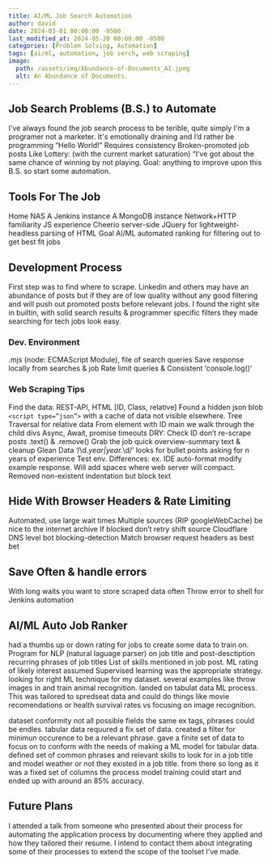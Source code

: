 ```yaml
---
title: AI/ML Job Search Automation
author: david
date: 2024-03-01 00:00:00 -0500
last_modified_at: 2024-05-20 00:00:00 -0500
categories: [Problem Solving, Automation]
tags: [ai/ml, automation, job serch, web scraping]
image:
  path: /assets/img/Abundance-of-Documents_AI.jpeg
  alt: An Abundance of Documents.
---
```


## Job Search Problems (B.S.) to Automate

I've always found the job search process to be terible, quite simply I'm a programer not a marketer.
It's emotionally draining and I’d rather be programming “Hello World!”
Requires consistency
Broken-promoted job posts
Like Lottery: (with the current market saturation)
“I’ve got about the same chance of winning by not playing.
Goal: anything to improve upon this B.S. so start some automation.

## Tools For The Job

Home NAS
A Jenkins instance
A MongoDB instance
Network+HTTP familiarity
JS experience
Cheerio server-side JQuery for lightweight-headless parsing of HTML
Goal AI/ML automated ranking for filtering out to get best fit jobs

## Development Process

First step was to find where to scrape. Linkedin and others may have an abundance of posts but if they are of low quality without any good filtering and will push out promoted posts before relevant jobs. I found the right site in builtin, with solid search results & programmer specific filters they made searching for tech jobs look easy.

### Dev. Environment

.mjs (node: ECMAScript Module), file of search queries
Save response locally from searches & job
Rate limit queries & Consistent ‘console.log()’

### Web Scraping Tips

Find the data: REST-API, HTML [ID, Class, relative]
Found a hidden json blob `<script type=”json”>` with a cache of data not visible elsewhere.
Tree Traversal for relative data
From element with ID main we walk through the child divs
Async, Await, promise timeouts
DRY: Check ID don’t re-scrape posts
.text() & .remove()
Grab the job quick overview-summary text & cleanup
Glean Data
‘/\d._year|year._\d/’ looks for bullet points asking for n years of experience
Test env. Differences:
ex. IDE auto-format modify example response. Will add spaces where web server will compact.
Removed non-existent indentation but block text

## Hide With Browser Headers & Rate Limiting

Automated, use large wait times
Multiple sources (RIP googleWebCache)
be nice to the internet archive
If blocked don’t retry shift source
Cloudflare DNS level bot blocking-detection
Match browser request headers as best bet

## Save Often & handle errors

With long waits you want to store scraped data often
Throw error to shell for Jenkins automation

## AI/ML Auto Job Ranker

had a thumbs up or down rating for jobs to create some data to train on.
Program for NLP (natural laguage parser) on job title and post-desctiption
recurring phrases of job titles
List of skills mentioned in job post.
ML rating of likely interest
assumed Supervised learning was the appropriate strategy.
looking for right ML technique for my dataset.
several examples like throw images in and train animal recognition.
landed on tabulat data ML process. This was tailored to spredseat data and could do things like movie recomendations or health survival rates vs focusing on image recognition.

dataset conformity
not all possible fields the same ex tags, phrases could be endles.
tabular data requured a fix set of data.
created a filter for minimun occurence to be a relevant phrase.
gave a finite set of data to focus on to conform with the needs of making a ML model for tabular data.
defined set of common phrases and relevant skills to look for in a job title and model weather or not they existed in a job title.
from there so long as it was a fixed set of columns the process model training could start and ended up with around an 85% accuracy.

## Future Plans

I attended a talk from someone who presented about their process for automating the application process by documenting where they applied and how they tailored their resume. I intend to contact them about integrating some of their processes to extend the scope of the toolset I've made.
